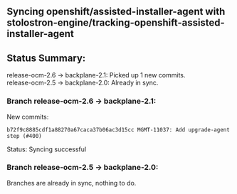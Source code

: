 ## Syncing openshift/assisted-installer-agent with stolostron-engine/tracking-openshift-assisted-installer-agent

## Status Summary:

release-ocm-2.6 -> backplane-2.1: Picked up 1 new commits.  
release-ocm-2.5 -> backplane-2.0: Already in sync.  

### Branch release-ocm-2.6 -> backplane-2.1:

New commits:

```
b72f9c8885cdf1a88270a67caca37b06ac3d15cc MGMT-11037: Add upgrade-agent step (#400)
```

Status: Syncing successful

### Branch release-ocm-2.5 -> backplane-2.0:

Branches are already in sync, nothing to do.
